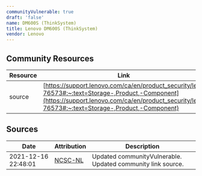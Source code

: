 ```yaml
---
communityVulnerable: true
draft: 'false'
name: DM600S (ThinkSystem)
title: Lenovo DM600S (ThinkSystem)
vendor: Lenovo
---
```



## Community Resources
| Resource | Link |
| --- | --- |
| source | [https://support.lenovo.com/ca/en/product_security/len-76573#:~:text=Storage-,Product,-Component](https://support.lenovo.com/ca/en/product_security/len-76573#:~:text=Storage-,Product,-Component) |


## Sources
| Date | Attribution | Description |
| --- | --- | --- |
| 2021-12-16 22:48:01 | [NCSC-NL](https://github.com/NCSC-NL/log4shell/blob/main/software/README.md) | Updated communityVulnerable. Updated community link source.  |
